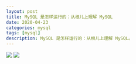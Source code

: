 ```yaml
---
layout: post
title: MySQL 是怎样运行的：从根儿上理解 MySQL
date: 2020-04-23
categories: mysql
tags: [mysql]
description: MySQL 是怎样运行的：从根儿上理解 MySQL。
---
```


<img src="./../../../../../img/MySQL+是怎样运行的：从根儿上理解+MySQL（上）.pdf" />
<img src="./../../../../../img/MySQL+是怎样运行的：从根儿上理解+MySQL（下）.pdf" />